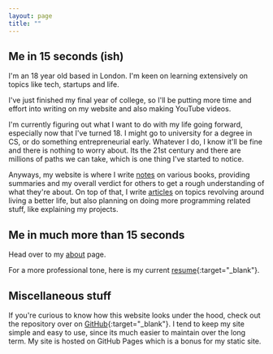 ```yaml
---
layout: page
title: ""
---
```


## Me in 15 seconds (ish)

I'm an 18 year old based in London. I'm keen on learning extensively on topics like tech, startups and life.

I've just finished my final year of college, so I'll be putting more time and effort into writing on my website and also making YouTube videos.

I'm currently figuring out what I want to do with my life going forward, especially now that I've turned 18. I might go to university for a degree in CS, or do something entrepreneurial early. Whatever I do, I know it'll be fine and there is nothing to worry about. Its the 21st century and there are millions of paths we can take, which is one thing I've started to notice.

Anyways, my website is where I write [notes](/notes) on various books, providing summaries and my overall verdict for others to get a rough understanding of what they're about. On top of that, I write [articles](/articles) on topics revolving around living a better life, but also planning on doing more programming related stuff, like explaining my projects.

## Me in much more than 15 seconds

Head over to my [about](/about) page.

For a more professional tone, here is my current [resume](/assets/resume/resume.pdf){:target="\_blank"}.

## Miscellaneous stuff

If you're curious to know how this website looks under the hood, check out the repository over on [GitHub](https://github.com/pzrsa/pzrsa.github.io){:target="\_blank"}. I tend to keep my site simple and easy to use, since its much easier to maintain over the long term. My site is hosted on GitHub Pages which is a bonus for my static site.
